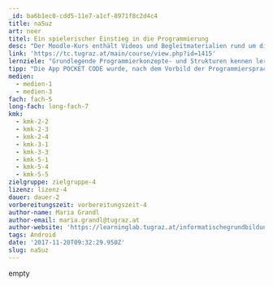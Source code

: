 ```yaml
---
_id: ba6b1ec0-cdd5-11e7-a1cf-8971f8c2d4c4
title: na5uz
art: noer
titel: Ein spielerischer Einstieg in die Programmierung
desc: "Der Moodle-Kurs enthält Videos und Begleitmaterialien rund um die App Pocket Code, \r\nwelche einen spielerischen Einstieg in die Programmierung ermöglichen. \r\nAuf Basis eines Arbeitsplans können die SchülerInnen selbständig arbeiten. \r\nDas Ziel des Kurses ist die Erstellung einer eigenen App."
link: 'https://tc.tugraz.at/main/course/view.php?id=1415'
lernziele: "Grundlegende Programmierkonzepte- und Strukturen kennen lernen und anwenden\r\nProbleme abstrahieren und Lösungsschritte formulieren\r\nKreative Auseinandersetzung mit vorgegebenen Aufgabenstellungen"
tipp: "Die App POCKET CODE wurde, nach dem Vorbild der Programmiersprache SCRATCH, an der Technischen Universität Graz entwickelt und soll einen einfachen Einstieg in die Programmierung eröffnen. Die Erstellung der Programme erfolgt direkt am mobilen Gerät. Somit können alle Sensoren des Smartphones oder Tablets angesprochen werden. Darüber hinaus sind spezielle Befehlsblöcke in Verbindung mit Arduino, Raspberry Pi und den Lego-Mindstorms-Robotern verfügbar. Erstellte Programme können hochgeladen werden und über den Menüpunkt \"Erkunden\" gesucht, gespeichert und weiter entwickelt werden. In diesem Zusammenhang ist es auch wichtig, die Kompetenzbereiche \"Kommunizieren und Kooperieren\"\r\nund \"Produzieren und Präsentieren\" zu beleuchten\r\n\r\nDer Moodle-Kurs ist aus dem gleichnamigen MOOC entstanden, welcher auf der MOOC-Plattform iMooX.at verfügbar ist und sich, wie auch der Moodle-Kurs, an Kinder und Jugendliche im Alter von 10-14 Jahren richtet. Der Moodle-Kurs kann exportiert und in das schuleigene Moodle-System geladen werden.\r\n\r\nDie SchülerInnen können auf Basis eines Arbeitsplans selbständig mit den zur Verfügung stehenden Materialien arbeiten. Am Arbeitsplan befindet sich auch der sogenannte „Ideen-Tisch“. Dieser soll im Präsenzsetting als Anlaufstelle für verschiedene Fragen an die Lehrperson und als ein Ort zum Austausch von Ideen umgesetzt werden. \r\n\r\nAuf der folgenden Website gibt es eine Fülle von weiterführenden Lehr- und Lernmaterialien und verschiedene Beispiele für einen fächerintegrativen Einsatz.\r\n\r\nDie App ist momentan nur für das Betriebssystem ANDROID verfügbar."
medien:
  - medien-1
  - medien-3
fach: fach-5
long-fach: long-fach-7
kmk:
  - kmk-2-2
  - kmk-2-3
  - kmk-2-4
  - kmk-3-1
  - kmk-3-3
  - kmk-5-1
  - kmk-5-4
  - kmk-5-5
zielgruppe: zielgruppe-4
lizenz: lizenz-4
dauer: dauer-2
vorbereitungszeit: vorbereitungszeit-4
author-name: Maria Grandl
author-email: maria.grandl@tugraz.at
author-website: 'https://learninglab.tugraz.at/informatischegrundbildung/'
tags: Android
date: '2017-11-20T09:32:29.950Z'
slug: na5uz
---
```

empty
